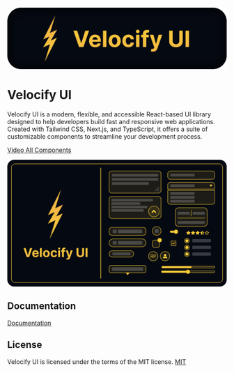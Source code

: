 
![Velocify UI - Logo](https://github.com/prudra2000/Velocify/blob/main/public/Velocify%20UI%20-%20Banner.png?raw=true)


# Velocify UI

Velocify UI is a modern, flexible, and accessible React-based UI library designed to help developers build fast and responsive web applications. Created with Tailwind CSS, Next.js, and TypeScript, it offers a suite of customizable components to streamline your development process.

[Video All Components](https://www.velocifyui.com/docs/components/all-components)

![UI Image](https://github.com/prudra2000/Velocify/blob/main/public/All.png?raw=true)



## Documentation
[Documentation](https://www.velocifyui.com/)


## License

Velocify UI is licensed under the terms of the MIT license. [MIT](https://choosealicense.com/licenses/mit/)

